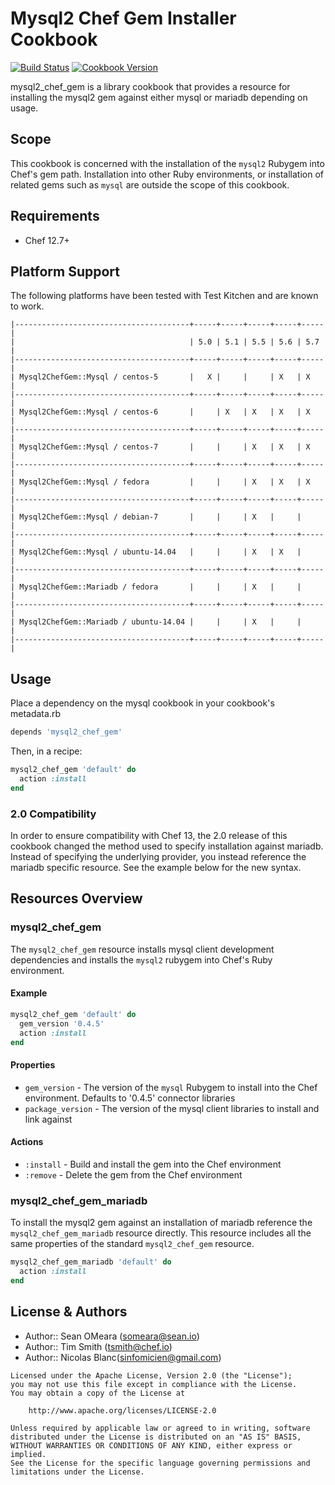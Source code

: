 # Mysql2 Chef Gem Installer Cookbook

[![Build Status](https://travis-ci.org/sinfomicien/mysql2_chef_gem.svg)](https://travis-ci.org/sinfomicien/mysql2_chef_gem) [![Cookbook Version](http://img.shields.io/cookbook/v/mysql2_chef_gem.svg)](https://supermarket.chef.io/cookbooks/mysql2_chef_gem)

mysql2_chef_gem is a library cookbook that provides a resource for installing the mysql2 gem against either mysql or mariadb depending on usage.

## Scope

This cookbook is concerned with the installation of the `mysql2` Rubygem into Chef's gem path. Installation into other Ruby environments, or installation of related gems such as `mysql` are outside the scope of this cookbook.

## Requirements

- Chef 12.7+

## Platform Support

The following platforms have been tested with Test Kitchen and are known to work.

```
|---------------------------------------+-----+-----+-----+-----+-----|
|                                       | 5.0 | 5.1 | 5.5 | 5.6 | 5.7 |
|---------------------------------------+-----+-----+-----+-----+-----|
| Mysql2ChefGem::Mysql / centos-5       |   X |     |     | X   | X   |
|---------------------------------------+-----+-----+-----+-----+-----|
| Mysql2ChefGem::Mysql / centos-6       |     | X   | X   | X   | X   |
|---------------------------------------+-----+-----+-----+-----+-----|
| Mysql2ChefGem::Mysql / centos-7       |     |     | X   | X   | X   |
|---------------------------------------+-----+-----+-----+-----+-----|
| Mysql2ChefGem::Mysql / fedora         |     |     | X   | X   | X   |
|---------------------------------------+-----+-----+-----+-----+-----|
| Mysql2ChefGem::Mysql / debian-7       |     |     | X   |     |     |
|---------------------------------------+-----+-----+-----+-----+-----|
| Mysql2ChefGem::Mysql / ubuntu-14.04   |     |     | X   | X   |     |
|---------------------------------------+-----+-----+-----+-----+-----|
| Mysql2ChefGem::Mariadb / fedora       |     |     | X   |     |     |
|---------------------------------------+-----+-----+-----+-----+-----|
| Mysql2ChefGem::Mariadb / ubuntu-14.04 |     |     | X   |     |     |
|---------------------------------------+-----+-----+-----+-----+-----|
```

## Usage

Place a dependency on the mysql cookbook in your cookbook's metadata.rb

```ruby
depends 'mysql2_chef_gem'
```

Then, in a recipe:

```ruby
mysql2_chef_gem 'default' do
  action :install
end
```

### 2.0 Compatibility

In order to ensure compatibility with Chef 13, the 2.0 release of this cookbook changed the method used to specify installation against mariadb. Instead of specifying the underlying provider, you instead reference the mariadb specific resource. See the example below for the new syntax.

## Resources Overview

### mysql2_chef_gem

The `mysql2_chef_gem` resource installs mysql client development dependencies and installs the `mysql2` rubygem into Chef's Ruby environment.

#### Example

```ruby
mysql2_chef_gem 'default' do
  gem_version '0.4.5'
  action :install
end
```

#### Properties

- `gem_version` - The version of the `mysql` Rubygem to install into the Chef environment. Defaults to '0.4.5' connector libraries
- `package_version` - The version of the mysql client libraries to install and link against

#### Actions

- `:install` - Build and install the gem into the Chef environment
- `:remove` - Delete the gem from the Chef environment

### mysql2_chef_gem_mariadb

To install the mysql2 gem against an installation of mariadb reference the `mysql2_chef_gem_mariadb` resource directly. This resource includes all the same properties of the standard `mysql2_chef_gem` resource.

```ruby
mysql2_chef_gem_mariadb 'default' do
  action :install
end
```

## License & Authors

- Author:: Sean OMeara ([someara@sean.io](mailto:someara@sean.io))
- Author:: Tim Smith ([tsmith@chef.io](mailto:tsmith@chef.io))
- Author:: Nicolas Blanc([sinfomicien@gmail.com](mailto:sinfomicien@gmail.com))

```
Licensed under the Apache License, Version 2.0 (the "License");
you may not use this file except in compliance with the License.
You may obtain a copy of the License at

    http://www.apache.org/licenses/LICENSE-2.0

Unless required by applicable law or agreed to in writing, software
distributed under the License is distributed on an "AS IS" BASIS,
WITHOUT WARRANTIES OR CONDITIONS OF ANY KIND, either express or implied.
See the License for the specific language governing permissions and
limitations under the License.
```
